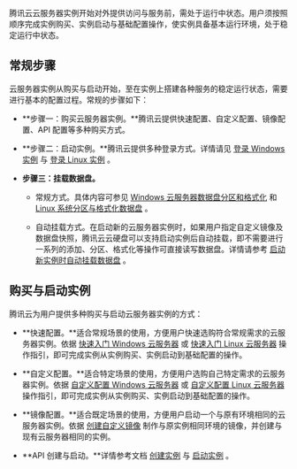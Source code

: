 腾讯云云服务器实例开始对外提供访问与服务前，需处于运行中状态。用户须按照顺序完成实例购买、实例启动与基础配置操作，使实例具备基本运行环境，处于稳定运行中状态。

## 常规步骤
云服务器实例从购买与启动开始，至在实例上搭建各种服务的稳定运行状态，需要进行基本的配置过程。常规的步骤如下：

 - **步骤一：购买云服务器实例。**腾讯云提供快速配置、自定义配置、镜像配置、API 配置等多种购买方式。
 
 - **步骤二：启动实例。**腾讯云提供多种登录方式。详情请见 [登录 Windows 实例](/doc/product/213/5435) 与 [登录 Linux 实例](/doc/product/213/5436) 。
 
 - **步骤三：挂载数据盘。**
	 - 常规方式。具体内容可参见 [Windows 云服务器数据盘分区和格式化](/doc/product/213/2158) 和 [Linux 系统分区与格式化数据盘](/doc/product/213/2936#.E6.AD.A5.E9.AA.A4.E5.9B.9B.EF.BC.9A.E5.88.86.E5.8C.BA.E4.B8.8E.E6.A0.BC.E5.BC.8F.E5.8C.96.E6.95.B0.E6.8D.AE.E7.9B.98) 。
	 
	 - 自动挂载方式。在启动新的云服务器实例时，如果用户指定自定义镜像及数据盘快照，腾讯云云硬盘可以支持启动实例后自动挂载，即不需要进行一系列的添加、分区、格式化等操作可直接读写数据盘。详情请参考 [启动新实例时自动挂载数据盘](/doc/product/362/7871) 。

## 购买与启动实例
腾讯云为用户提供多种购买与启动云服务器实例的方式：

 - **快速配置。**适合常规场景的使用，方便用户快速选购符合常规需求的云服务器实例。依据 [快速入门 Windows 云服务器](/doc/product/213/2764) 或 [快速入门 Linux 云服务器](/doc/product/213/2936) 操作指引，即可完成实例从实例购买、实例启动到基础配置的操作。
 
 - **自定义配置。**适合特定场景的使用，方便用户选购自己特定需求的云服务器实例。依据 [自定义配置 Windows 云服务器](/doc/product/213/10516) 或 [自定义配置 Linux 云服务器](/doc/product/213/10517) 操作指引，即可完成实例从实例购买、实例启动到基础配置的操作。

 - **镜像配置。**适合既定场景的使用，方便用户启动一个与原有环境相同的云服务器实例。依据 [创建自定义镜像](/doc/product/213/4942) 制作与原实例相同环境的镜像，并创建与现有云服务器相同的实例。

 - **API 创建与启动。**详情参考文档 [创建实例](/doc/product/213/9384) 与 [启动实例](/doc/product/213/9386) 。
